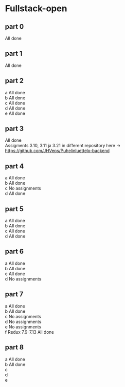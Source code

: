 # Fullstack-open

## part 0

All done

## part 1

All done

## part 2

a All done</br>
b All done</br>
c All done</br>
d All done</br>
e All done

## part 3

All done</br>
Assigments 3.10, 3.11 ja 3.21 in different repository here -> https://github.com/JHVeps/Puhelinluettelo-backend

## part 4

a All done</br>
b All done</br>
c No assignments</br>
d All done</br>

## part 5

a All done</br>
b All done</br>
c All done</br>
d All done</br>

## part 6

a All done</br>
b All done</br>
c All done</br>
d No assignments</br>

## part 7

a All done</br>
b All done</br>
c No assignments</br>
d No assignments</br>
e No assignments</br>
f Redux 7.9-7.13 All done</br>

## part 8

a All done</br>
b All done</br>
c </br>
d </br>
e </br>
